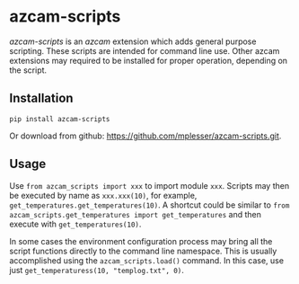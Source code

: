 # azcam-scripts

*azcam-scripts* is an *azcam* extension which adds general purpose scripting. These scripts are intended for command line use. Other azcam extensions may required to be installed for proper operation, depending on the script.

## Installation

`pip install azcam-scripts`

Or download from github: https://github.com/mplesser/azcam-scripts.git.

## Usage

Use `from azcam_scripts import xxx` to import module `xxx`. Scripts may then be executed by name as `xxx.xxx(10)`, for example, `get_temperatures.get_temperatures(10)`. A shortcut could be similar to `from azcam_scripts.get_temperatures import get_temperatures` and then execute with `get_temperatures(10)`.

In some cases the environment configuration process may bring all the script functions directly to the command line namespace. This is usually accomplished using the `azcam_scripts.load()` command.  In this case, use just `get_temperaturess(10, "templog.txt", 0)`.
